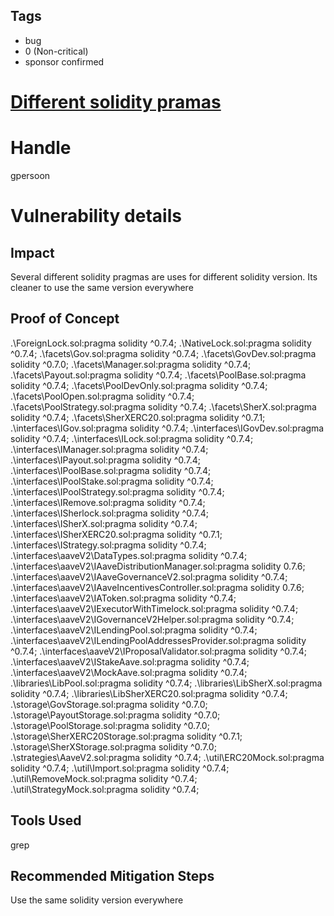 ## Tags

- bug
- 0 (Non-critical)
- sponsor confirmed

# [Different solidity pramas](https://github.com/code-423n4/2021-07-sherlock-findings/issues/16) 

# Handle

gpersoon


# Vulnerability details

## Impact
Several different solidity pragmas are uses for different solidity version.
Its cleaner to use the same version everywhere

## Proof of Concept
.\ForeignLock.sol:pragma solidity ^0.7.4;
.\NativeLock.sol:pragma solidity ^0.7.4;
.\facets\Gov.sol:pragma solidity ^0.7.4;
.\facets\GovDev.sol:pragma solidity ^0.7.0;
.\facets\Manager.sol:pragma solidity ^0.7.4;
.\facets\Payout.sol:pragma solidity ^0.7.4;
.\facets\PoolBase.sol:pragma solidity ^0.7.4;
.\facets\PoolDevOnly.sol:pragma solidity ^0.7.4;
.\facets\PoolOpen.sol:pragma solidity ^0.7.4;
.\facets\PoolStrategy.sol:pragma solidity ^0.7.4;
.\facets\SherX.sol:pragma solidity ^0.7.4;
.\facets\SherXERC20.sol:pragma solidity ^0.7.1;
.\interfaces\IGov.sol:pragma solidity ^0.7.4;
.\interfaces\IGovDev.sol:pragma solidity ^0.7.4;
.\interfaces\ILock.sol:pragma solidity ^0.7.4;
.\interfaces\IManager.sol:pragma solidity ^0.7.4;
.\interfaces\IPayout.sol:pragma solidity ^0.7.4;
.\interfaces\IPoolBase.sol:pragma solidity ^0.7.4;
.\interfaces\IPoolStake.sol:pragma solidity ^0.7.4;
.\interfaces\IPoolStrategy.sol:pragma solidity ^0.7.4;
.\interfaces\IRemove.sol:pragma solidity ^0.7.4;
.\interfaces\ISherlock.sol:pragma solidity ^0.7.4;
.\interfaces\ISherX.sol:pragma solidity ^0.7.4;
.\interfaces\ISherXERC20.sol:pragma solidity ^0.7.1;
.\interfaces\IStrategy.sol:pragma solidity ^0.7.4;
.\interfaces\aaveV2\DataTypes.sol:pragma solidity ^0.7.4;
.\interfaces\aaveV2\IAaveDistributionManager.sol:pragma solidity 0.7.6;
.\interfaces\aaveV2\IAaveGovernanceV2.sol:pragma solidity ^0.7.4;
.\interfaces\aaveV2\IAaveIncentivesController.sol:pragma solidity 0.7.6;
.\interfaces\aaveV2\IAToken.sol:pragma solidity ^0.7.4;
.\interfaces\aaveV2\IExecutorWithTimelock.sol:pragma solidity ^0.7.4;
.\interfaces\aaveV2\IGovernanceV2Helper.sol:pragma solidity ^0.7.4;
.\interfaces\aaveV2\ILendingPool.sol:pragma solidity ^0.7.4;
.\interfaces\aaveV2\ILendingPoolAddressesProvider.sol:pragma solidity ^0.7.4;
.\interfaces\aaveV2\IProposalValidator.sol:pragma solidity ^0.7.4;
.\interfaces\aaveV2\IStakeAave.sol:pragma solidity ^0.7.4;
.\interfaces\aaveV2\MockAave.sol:pragma solidity ^0.7.4;
.\libraries\LibPool.sol:pragma solidity ^0.7.4;
.\libraries\LibSherX.sol:pragma solidity ^0.7.4;
.\libraries\LibSherXERC20.sol:pragma solidity ^0.7.4;
.\storage\GovStorage.sol:pragma solidity ^0.7.0;
.\storage\PayoutStorage.sol:pragma solidity ^0.7.0;
.\storage\PoolStorage.sol:pragma solidity ^0.7.0;
.\storage\SherXERC20Storage.sol:pragma solidity ^0.7.1;
.\storage\SherXStorage.sol:pragma solidity ^0.7.0;
.\strategies\AaveV2.sol:pragma solidity ^0.7.4;
.\util\ERC20Mock.sol:pragma solidity ^0.7.4;
.\util\Import.sol:pragma solidity ^0.7.4;
.\util\RemoveMock.sol:pragma solidity ^0.7.4;
.\util\StrategyMock.sol:pragma solidity ^0.7.4;

## Tools Used
grep

## Recommended Mitigation Steps

Use the same solidity version everywhere

